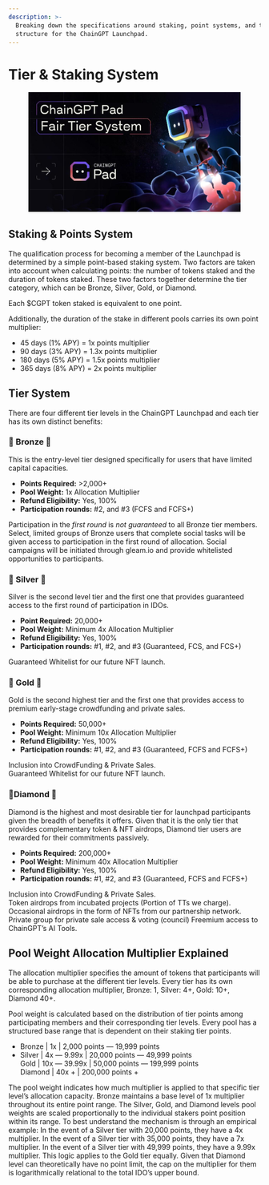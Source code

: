 ```yaml
---
description: >-
  Breaking down the specifications around staking, point systems, and the tier
  structure for the ChainGPT Launchpad.
---
```


# Tier & Staking System

<figure><img src="../../.gitbook/assets/15qXeyezTIcV4b0tDwS3uzA.jpg" alt=""><figcaption></figcaption></figure>

## Staking & Points System

The qualification process for becoming a member of the Launchpad is determined by a simple point-based staking system. Two factors are taken into account when calculating points: the number of tokens staked and the duration of tokens staked. These two factors together determine the tier category, which can be Bronze, Silver, Gold, or Diamond.

Each $CGPT token staked is equivalent to one point.

Additionally, the duration of the stake in different pools carries its own point multiplier:

* 45 days (1% APY) = 1x points multiplier
* 90 days (3% APY) = 1.3x points multiplier
* 180 days (5% APY) = 1.5x points multiplier
* 365 days (8% APY) = 2x points multiplier

## Tier System

There are four different tier levels in the ChainGPT Launchpad and each tier has its own distinct benefits:

### **🥉 Bronze 🥉**

This is the entry-level tier designed specifically for users that have limited capital capacities.

* **Points Required:** >2,000+
* **Pool Weight:** 1x Allocation Multiplier
* **Refund Eligibility:** Yes, 100%
* **Participation rounds:** #2, and #3 (FCFS and FCFS+)

Participation in the _first round_ is _not guaranteed_ to all Bronze tier members. Select, limited groups of Bronze users that complete social tasks will be given access to participation in the first round of allocation. Social campaigns will be initiated through gleam.io and provide whitelisted opportunities to participants.

### 🥈 Silver 🥈 <a href="#3965" id="3965"></a>

Silver is the second level tier and the first one that provides guaranteed access to the first round of participation in IDOs.

* **Point Required:** 20,000+
* **Pool Weight:** Minimum 4x Allocation Multiplier
* **Refund Eligibility:** Yes, 100%
* **Participation rounds:** #1, #2, and #3 (Guaranteed, FCS, and FCS+)

Guaranteed Whitelist for our future NFT launch.

### 🥇 Gold 🥇 <a href="#18e3" id="18e3"></a>

Gold is the second highest tier and the first one that provides access to premium early-stage crowdfunding and private sales.

* **Points Required:** 50,000+
* **Pool Weight:** Minimum 10x Allocation Multiplier
* **Refund Eligibility:** Yes, 100%
* **Participation rounds:** #1, #2, and #3 (Guaranteed, FCFS and FCFS+)

Inclusion into CrowdFunding & Private Sales.\
Guaranteed Whitelist for our future NFT launch.

### 💎Diamond 💎 <a href="#a976" id="a976"></a>

Diamond is the highest and most desirable tier for launchpad participants given the breadth of benefits it offers. Given that it is the only tier that provides complementary token & NFT airdrops, Diamond tier users are rewarded for their commitments passively.

* **Points Required:** 200,000+&#x20;
* **Pool Weight:** Minimum 40x Allocation Multiplier
* **Refund Eligibility:** Yes, 100%
* **Participation rounds:** #1, #2, and #3 (Guaranteed, FCFS and FCFS+)

Inclusion into CrowdFunding & Private Sales.\
Token airdrops from incubated projects (Portion of TTs we charge).\
Occasional airdrops in the form of NFTs from our partnership network.\
Private group for private sale access & voting (council) Freemium access to ChainGPT’s AI Tools.

## Pool Weight Allocation Multiplier Explained

The allocation multiplier specifies the amount of tokens that participants will be able to purchase at the different tier levels. Every tier has its own corresponding allocation multiplier, Bronze: 1, Silver: 4+, Gold: 10+, Diamond 40+.

Pool weight is calculated based on the distribution of tier points among participating members and their corresponding tier levels. Every pool has a structured base range that is dependent on their staking tier points.

* Bronze | 1x | 2,000 points — 19,999 points
* Silver | 4x — 9.99x | 20,000 points — 49,999 points\
  Gold | 10x — 39.99x | 50,000 points — 199,999 points\
  Diamond | 40x + | 200,000 points +

The pool weight indicates how much multiplier is applied to that specific tier level’s allocation capacity. Bronze maintains a base level of 1x multiplier throughout its entire point range. The Silver, Gold, and Diamond levels pool weights are scaled proportionally to the individual stakers point position within its range. To best understand the mechanism is through an empirical example: In the event of a Silver tier with 20,000 points, they have a 4x multiplier. In the event of a Silver tier with 35,000 points, they have a 7x multiplier. In the event of a Silver tier with 49,999 points, they have a 9.99x multiplier. This logic applies to the Gold tier equally. Given that Diamond level can theoretically have no point limit, the cap on the multiplier for them is logarithmically relational to the total IDO’s upper bound.
